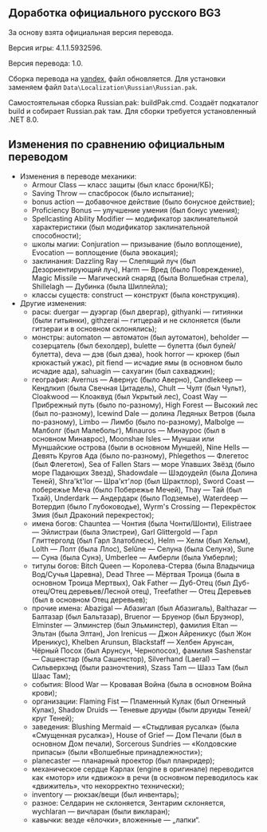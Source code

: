 Доработка официального русского BG3
-----------------------------------

За основу взята официальная версия перевода.

Версия игры: 4.1.1.5932596.

Версия перевода: 1.0.

Сборка перевода на [yandex](https://disk.yandex.com/d/cKaeLyBsPbgZog), файл обновляется.
Для установки заменяем файл `Data\Localization\Russian\Russian.pak`.

Самостоятельная сборка Russian.pak: buildPak.cmd. Создаёт подкаталог build и собирает Russian.pak там. Для сборки требуется установленный .NET 8.0.

Изменения по сравнению официальным переводом
--------------------------------------------
* Изменения в переводе механики:
  * Armour Class — класс защиты (был класс брони/КБ);
  * Saving Throw — спасбросок (было испытание);
  * bonus action — добавочное действие (было бонусное действие);
  * Proficiency Bonus — улучшение умения (был бонус умения);
  * Spellcasting Ability Modifier — модификатор заклинательной характеристики (был модификатор заклинательной способности);
  * школы магии: Conjuration — призывание (было воплощение), Evocation — воплощение (была эвокация);
  * заклинания: Dazzling Ray — Слепящий луч (был Дезориентирующий луч), Harm — Вред (было Повреждение), Magic Missile — Магический снаряд (была Волшебная стрела), Shillelagh — Дубинка (была Шиллейла);
  * классы существ: construct — конструкт (была конструкция).
* Другие изменения:
  * расы: duergar — дуэргар (был двергар), githyanki — гитиянки (были гитьянки), githzerai — гитцерай и не склоняется (были гитзераи и в основном склонялись);
  * монстры: automaton — автоматон (был аутоматон), beholder — созерцатель (был бехолдер), bulette — булетта (был булей/булетта), deva — дэв (был дэва), hook horror — крюкер (был крюкастый ужас), pit fiend — исчадие ямы (в основном было исчадие ада), sahuagin — сахуагин (был сахваджин);
  * география: Avernus — Авернус (было Аверно), Candlekeep — Кендлкип (была Свечная Цитадель), Chult — Чулт (был Чульт), Cloakwood — Клоаквуд (был Укрытый лес), Coast Way — Прибрежный путь (было по-разному), High Forest — Высокий лес (был по-разному), Icewind Dale — долина Ледяных Ветров (была по-разному), Limbo — Лимбо (было по-разному), Malbolge — Малболг (был Малебольг), Minauros — Минаурос (был в основном Минаврос), Moonshae Isles — Муншаи или Муншайские острова (были в основном Муншей), Nine Hells — Девять Кругов Ада (было по-разному), Phlegethos — Флегетос (был Флегетон), Sea of Fallen Stars — море Упавших Звёзд (было море Падающих Звезд), Shadowdale — Шэдоудейл (была Долина Теней), Shra'kt'lor — Шра'кт'лор (был Шрактлор), Sword Coast — побережье Меча (было Побережье Мечей), Thay — Тай (был Тхай), Underdark — Андердарк (было Подземье), Waterdeep — Вотердип (было Глубоководье), Wyrm's Crossing — Перекрёсток Змия (был Драконий перекресток);
  * имена богов: Chauntea — Чонтия (была Чонти/Шонти), Eilistraee — Эйлистраи (была Элистреи), Garl Glittergold — Гарл Глиттерголд (был Гарл Златоблеск), Helm — Хелм (был Хельм), Lolth — Лолт (была Ллос), Selûne — Селуна (была Селунэ), Sune — Суна (была Сунэ), Umberlee — Амберли (была Умберли);
  * титулы богов: Bitch Queen — Королева-Стерва (была Владычица Вод/Сучья Царевна), Dead Three — Мёртвая Троица (была в основном Троица Мертвых), Oak Father — Дуб-Отец (был Дуб-отец/Отец деревьев/Лесной отец), Treefather — Отец Деревьев (был в основном Отец деревьев);
  * прочие имена: Abazigal — Абазигал (был Абазигаль), Balthazar — Балтазар (был Бальтазар), Bruenor — Бруенор (был Бруэнор), Elminster — Элминстер (был Эльминстер), фамилия Eltan — Эльтан (была Элтан), Jon Irenicus — Джон Айреникус (был Жон Иреникус), Khelben Arunsun, Blackstaff — Хелбен Арунсан, Чёрный Посох (был Арунсун, Чернопосох), фамилия Sashenstar — Сашенстар (была Сашенстор), Silverhand (Laeral) — Сильверхэнд (были разночтения), Szass Tam — Шазз Там (был Шаас Там);
  * события: Blood War — Кровавая Война (была в основном Война крови);
  * организации: Flaming Fist — Пламенный Кулак (был Огненный Кулак), Shadow Druids — Теневые друиды (были друиды Теней/круг Теней);
  * заведения: Blushing Mermaid — «Стыдливая русалка» (была «Смущенная русалка»), House of Grief — Дом Печали (был в основном Дом печали), Sorcerous Sundries — «Колдовские припасы» (были «Волшебные принадлежности»);
  * planecaster — планарный проектор (был планридер);
  * механическое сердце Карлах (engine в оригинале) переводится как «мотор» или «движок» в речи (в основном переводилось как «движитель», что некорректно технически);
  * inventory — рюкзак/вещи (был инвентарь);
  * разное: Селдарин не склоняется, Зентарим склоняется, wychlaran — вичларан (были викларан);
  * кавычки: везде «ёлочки», вложенные — „лапки“.
